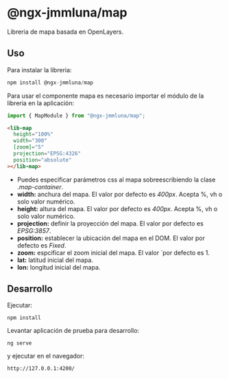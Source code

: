 # @ngx-jmmluna/map

Libreria de mapa basada en OpenLayers.

## Uso

Para instalar la libreria:

```js
npm install @ngx-jmmluna/map
```

Para usar el componente mapa es necesario importar el módulo de la libreria en la aplicación:

```typescript
import { MapModule } from "@ngx-jmmluna/map";
```

```html
<lib-map
  height="100%"
  width="300"
  [zoom]="5"
  projection="EPSG:4326"
  position="absolute"
></lib-map>
```

- Puedes especificar parámetros css al mapa sobreescribiendo la clase _.map-container_.
- **width:** anchura del mapa. El valor por defecto es _400px_. Acepta %, vh o solo valor numérico.
- **height:** altura del mapa. El valor por defecto es _400px_. Acepta %, vh o solo valor numérico.
- **projection:** definir la proyección del mapa. El valor por defecto es _EPSG:3857_.
- **position:** establecer la ubicación del mapa en el DOM. El valor por defecto es _Fixed_.
- **zoom:** espcificar el zoom inicial del mapa. El valor `por defecto es 1.
- **lat:** latitud inicial del mapa.
- **lon:** longitud inicial del mapa.

## Desarrollo

Ejecutar:

```
npm install
```

Levantar aplicación de prueba para desarrollo:

```
ng serve
```

y ejecutar en el navegador:

```
http://127.0.0.1:4200/
```
